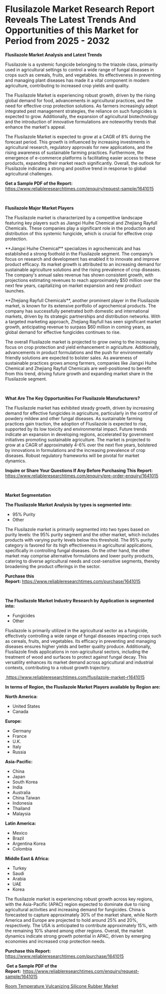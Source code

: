<p><h1>Flusilazole Market Research Report Reveals The Latest Trends And Opportunities of this Market for Period from 2025 - 2032</h1></p><p><strong>Flusilazole Market Analysis and Latest Trends</strong></p>
<p><p>Flusilazole is a systemic fungicide belonging to the triazole class, primarily used in agricultural settings to control a wide range of fungal diseases in crops such as cereals, fruits, and vegetables. Its effectiveness in preventing and managing plant diseases has made it a vital component in modern agriculture, contributing to increased crop yields and quality.</p><p>The Flusilazole Market is experiencing robust growth, driven by the rising global demand for food, advancements in agricultural practices, and the need for effective crop protection solutions. As farmers increasingly adopt integrated pest management strategies, the reliance on such fungicides is expected to grow. Additionally, the expansion of agricultural biotechnology and the introduction of innovative formulations are noteworthy trends that enhance the market's appeal.</p><p>The Flusilazole Market is expected to grow at a CAGR of 8% during the forecast period. This growth is influenced by increasing investments in agricultural research, regulatory approvals for new applications, and the rising awareness of sustainable farming practices. Furthermore, the emergence of e-commerce platforms is facilitating easier access to these products, expanding their market reach significantly. Overall, the outlook for Flusilazole indicates a strong and positive trend in response to global agricultural challenges.</p></p>
<p><strong>Get a Sample PDF of the Report:&nbsp;</strong> <a href="https://www.reliableresearchtimes.com/enquiry/request-sample/1641015?utm_campaign=2722&utm_medium=2&utm_source=Github&utm_content=ia&utm_term=02042025&utm_id=flusilazole">https://www.reliableresearchtimes.com/enquiry/request-sample/1641015</a></p>
<p>&nbsp;</p>
<p><strong>Flusilazole Major Market Players</strong></p>
<p><p>The Flusilazole market is characterized by a competitive landscape featuring key players such as Jiangxi Huihe Chemical and Zhejiang Rayfull Chemicals. These companies play a significant role in the production and distribution of this systemic fungicide, which is crucial for effective crop protection.</p><p>**Jiangxi Huihe Chemical** specializes in agrochemicals and has established a strong foothold in the Flusilazole segment. The company’s focus on research and development has enabled it to innovate and improve product efficacy. Its market growth is attributed to an increasing demand for sustainable agriculture solutions and the rising prevalence of crop diseases. The company's annual sales revenue has shown consistent growth, with projections estimating revenues to reach approximately $50 million over the next few years, capitalizing on market expansion and new product launches.</p><p>**Zhejiang Rayfull Chemicals**, another prominent player in the Flusilazole market, is known for its extensive portfolio of agrochemical products. The company has successfully penetrated both domestic and international markets, driven by its strategic partnerships and distribution networks. With a targeted marketing approach, Zhejiang Rayfull has seen significant market growth, anticipating revenue to surpass $60 million in coming years, as global demand for effective fungicides continues to rise.</p><p>The overall Flusilazole market is projected to grow owing to the increasing focus on crop protection and yield enhancement in agriculture. Additionally, advancements in product formulations and the push for environmentally friendly solutions are expected to bolster sales. As awareness of sustainable practices grows among farmers, companies like Jiangxi Huihe Chemical and Zhejiang Rayfull Chemicals are well-positioned to benefit from this trend, driving future growth and expanding market share in the Flusilazole segment.</p></p>
<p>&nbsp;</p>
<p><strong>What Are The Key Opportunities For Flusilazole Manufacturers?</strong></p>
<p><p>The Flusilazole market has exhibited steady growth, driven by increasing demand for effective fungicides in agriculture, particularly in the control of powdery mildew and other fungal diseases. As sustainable farming practices gain traction, the adoption of Flusilazole is expected to rise, supported by its low toxicity and environmental impact. Future trends indicate an expansion in developing regions, accelerated by government initiatives promoting sustainable agriculture. The market is projected to grow at a CAGR of approximately 4-6% over the next five years, bolstered by innovations in formulations and the increasing prevalence of crop diseases. Robust regulatory frameworks will be pivotal for market dynamics.</p></p>
<p><strong>Inquire or Share Your Questions If Any Before Purchasing This Report:</strong> <a href="https://www.reliableresearchtimes.com/enquiry/pre-order-enquiry/1641015?utm_campaign=2722&utm_medium=2&utm_source=Github&utm_content=ia&utm_term=02042025&utm_id=flusilazole">https://www.reliableresearchtimes.com/enquiry/pre-order-enquiry/1641015</a></p>
<p>&nbsp;</p>
<p><strong>Market Segmentation</strong></p>
<p><strong>The Flusilazole Market Analysis by types is segmented into:</strong></p>
<p><ul><li>95% Purity</li><li>Other</li></ul></p>
<p><p>The Flusilazole market is primarily segmented into two types based on purity levels: the 95% purity segment and the other market, which includes products with varying purity levels below this threshold. The 95% purity category is favored for its high effectiveness in agricultural applications, specifically in controlling fungal diseases. On the other hand, the other market may comprise alternative formulations and lower purity products, catering to diverse agricultural needs and cost-sensitive segments, thereby broadening the product offerings in the sector.</p></p>
<p><strong>Purchase this Report:&nbsp;</strong><a href="https://www.reliableresearchtimes.com/purchase/1641015?utm_campaign=2722&utm_medium=2&utm_source=Github&utm_content=ia&utm_term=02042025&utm_id=flusilazole">https://www.reliableresearchtimes.com/purchase/1641015</a></p>
<p>&nbsp;</p>
<p><strong>The Flusilazole Market Industry Research by Application is segmented into:</strong></p>
<p><ul><li>Fungicides</li><li>Other</li></ul></p>
<p><p>Flusilazole is primarily utilized in the agricultural sector as a fungicide, effectively controlling a wide range of fungal diseases impacting crops such as cereals, fruits, and vegetables. Its efficacy in preventing and managing diseases ensures higher yields and better quality produce. Additionally, Flusilazole finds applications in non-agricultural sectors, including the treatment of wood and surfaces to protect against fungal decay. This versatility enhances its market demand across agricultural and industrial contexts, contributing to a robust growth trajectory.</p></p>
<p><a href="https://www.reliableresearchtimes.com/flusilazole-market-r1641015?utm_campaign=2722&utm_medium=2&utm_source=Github&utm_content=ia&utm_term=02042025&utm_id=flusilazole">&nbsp;https://www.reliableresearchtimes.com/flusilazole-market-r1641015</a></p>
<p><strong>In terms of Region, the Flusilazole Market Players available by Region are:</strong></p>
<p>
    <p> <strong> North America: </strong>
        <ul>
            <li>United States</li>
            <li>Canada</li>
        </ul>
        </p> 
    <p> <strong> Europe: </strong>
        <ul>
            <li>Germany</li>
            <li>France</li>
            <li>U.K.</li>
            <li>Italy</li>
            <li>Russia</li>
        </ul>
        </p> 
    <p> <strong> Asia-Pacific: </strong>
        <ul>
            <li>China</li>
            <li>Japan</li>
            <li>South Korea</li>
            <li>India</li>
            <li>Australia</li>
            <li>China Taiwan</li>
            <li>Indonesia</li>
            <li>Thailand</li>
            <li>Malaysia</li>
        </ul>
        </p> 
    <p> <strong> Latin America: </strong>
        <ul>
            <li>Mexico</li>
            <li>Brazil</li>
            <li>Argentina Korea</li>
            <li>Colombia</li>
        </ul>
        </p> 
    <p> <strong> Middle East & Africa: </strong>
        <ul>
            <li>Turkey</li>
            <li>Saudi</li>
            <li>Arabia</li>
            <li>UAE</li>
            <li>Korea</li>
        </ul>
    </p>
    </p>
<p><p>The flusilazole market is experiencing robust growth across key regions, with the Asia-Pacific (APAC) region expected to dominate due to rising agricultural activities and increasing demand for fungicides. China is forecasted to capture approximately 30% of the market share, while North America and Europe are projected to hold around 25% and 20%, respectively. The USA is anticipated to contribute approximately 15%, with the remaining 10% shared among other regions. Overall, the market dynamics indicate strong growth potential in APAC, driven by emerging economies and increased crop protection needs.</p></p>
<p><strong>Purchase this Report: </strong><a href="https://www.reliableresearchtimes.com/purchase/1641015?utm_campaign=2722&utm_medium=2&utm_source=Github&utm_content=ia&utm_term=02042025&utm_id=flusilazole">https://www.reliableresearchtimes.com/purchase/1641015</a></p>
<p>&nbsp;<strong>Get a Sample PDF of the Report:&nbsp;&nbsp;</strong><a href="https://www.reliableresearchtimes.com/enquiry/request-sample/1641015?utm_campaign=2722&utm_medium=2&utm_source=Github&utm_content=ia&utm_term=02042025&utm_id=flusilazole">https://www.reliableresearchtimes.com/enquiry/request-sample/1641015</a></p>
<p><strong></strong></p>
<p><p><a href="https://github.com/ezahdyre/Market-Research-Report-List-1/blob/main/room-temperature-vulcanizing-silicone-rubber-market.md?utm_campaign=2722&utm_medium=2&utm_source=Github&utm_content=ia&utm_term=02042025&utm_id=flusilazole">Room Temperature Vulcanizing Silicone Rubber Market</a></p></p>